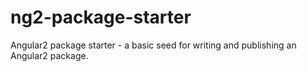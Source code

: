 # ng2-package-starter
Angular2 package starter - a basic seed for writing and publishing an Angular2 package.
